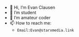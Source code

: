 - 👋 Hi, I’m Evan Clausen
- 👀 I’m student
- 🌱 I’m amateur coder
- 📫 How to reach me:
  - ```Email:Evan@starxmedia.link```

<!---
EvanClausen111/EvanClausen111 is a ✨ special ✨ repository because its `README.md` (this file) appears on your GitHub profile.
You can click the Preview link to take a look at your changes.
--->
